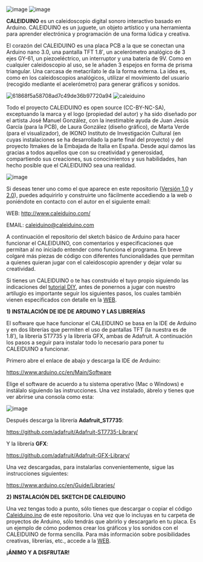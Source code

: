 ![image](https://user-images.githubusercontent.com/20140969/78697360-faa06d00-7900-11ea-960d-77e91eeea3ff.png)
![image](https://user-images.githubusercontent.com/20140969/78697504-2facbf80-7901-11ea-862b-0bddbd8652e9.png)


**CALEIDUINO** es un caleidoscopio digital sonoro interactivo basado en Arduino. CALEIDUINO es un juguete, un objeto artístico y una herramienta para aprender electrónica y programación de una forma lúdica y creativa.

El  corazón del CALEIDUINO es una placa PCB a la que se conectan una Arduino nano 3.0, una pantalla TFT 1.8′, un acelerómetro analógico de 3 ejes GY-61, un piezoeléctrico, un interruptor y una batería de 9V. Como en cualquier caleidoscopio al uso, se le añaden 3 espejos en forma de prisma triangular. Una carcasa de metacrilato le da la forma externa. La idea es, como en los caleidoscopios analógicos, utilizar el movimiento del usuario (recogido mediante el acelerómetro) para generar gráficos y sonidos.

![61868f5a58708ad7c49de36b97720a94](https://user-images.githubusercontent.com/20140969/78697847-b9f52380-7901-11ea-96f8-d7b301cae019.gif)
![caleiduino](https://user-images.githubusercontent.com/20140969/78768558-64b22400-798c-11ea-9876-1b354a4aac2a.GIF)

Todo el proyecto CALEIDUINO es open source (CC-BY-NC-SA), exceptuando la marca y el logo (propiedad del autor) y ha sido diseñado por el artista José Manuel González, con la inestimable ayuda de Juan Jesús García (para la PCB), de Laura González (diseño gráfico), de Marta Verde (para el visualizador), de IKONO Instituto de Investigación Cultural (en cuyas instalaciones se ha desarrollado la parte final del proyecto) y del proyecto Itmakes de la Embajada de Italia en España. Desde aquí damos las gracias a todos aquellos que con su creatividad y generosidad, compartiendo sus creaciones, sus conocimientos y sus habilidades, han hecho posible que el CALEIDUINO sea una realidad.

![image](https://user-images.githubusercontent.com/20140969/78698059-03de0980-7902-11ea-8eb8-b0d3a8cd9590.png)

Si deseas tener uno como el que aparece en este repositorio ([Versión 1.0](http://www.caleiduino.com/) y [2.0](http://www.caleiduino.com/caleiduino-2-0/)), puedes adquirirlo y construirte uno fácilmente accediendo a la web o poniéndote en contacto con el autor en el siguiente email:

WEB: http://www.caleiduino.com/

EMAIL: caleiduino@caleiduino.com

A continuación el repositorio del sketch básico de Arduino para hacer funcionar el CALEIDUINO, con comentarios y especificaciones que permitan al no iniciado entender como funciona el programa. En breve colgaré más piezas de código con diferentes funcionalidades que permitan a quienes quieran jugar con el caleidoscopio aprender y dejar volar su creatividad.

Si tienes un CALEIDUINO o te has construido el tuyo propio siguiendo las indicaciones del [tutorial DIY](http://www.caleiduino.com/caleiduino-diy/), antes de ponernos a jugar con nuestro artilugio es importante seguir los siguientes pasos, los cuales también vienen especificados con detalle en la [WEB](http://www.caleiduino.com/software/).



**1) INSTALACIÓN DE IDE DE ARDUINO Y LAS LIBRERÍAS**

El software que hace funcionar el CALEIDUINO se basa en la IDE de Arduino y en dos librerías que permiten el uso de 
pantallas TFT (la nuestra es de 1.8′), la librería ST7735 y la librería GFX, ambas de Adafruit. 
A continuación los pasos a seguir para instalar todo lo necesario para poner tu CALEIDUINO a funcionar.

Primero abre el enlace de abajo y descarga la IDE de Arduino:

https://www.arduino.cc/en/Main/Software

Elige el software de acuerdo a tu sistema operativo (Mac o Windows) e instálalo siguiendo las instrucciones. 
Una vez instalado, ábrelo y tienes que ver abrirse una consola como esta:

![image](https://user-images.githubusercontent.com/20140969/78769742-05edaa00-798e-11ea-88fd-03e54a50afaa.png)

Después descarga la librería **Adafruit_ST7735**:

https://github.com/adafruit/Adafruit-ST7735-Library/

Y la librería **GFX**:

https://github.com/adafruit/Adafruit-GFX-Library/

Una vez descargadas, para instalarlas convenientemente, sigue las instrucciones siguientes:

https://www.arduino.cc/en/Guide/Libraries/



**2) INSTALACIÓN DEL SKETCH DE CALEIDUINO**

Una vez tengas todo a punto, sólo tienes que descargar o copiar el código [Caleiduino.ino](https://github.com/Caleiduino/Caleiduino/blob/master/Caleiduino_1.ino) de este repositorio. Una vez que lo incluyas en tu carpeta de proyectos de Arduino, sólo tendrás que abrirlo y descargarlo en tu placa.
Es un ejemplo de cómo podemos crear los gráficos y los sonidos con el CALEIDUINO de forma sencilla. Para más información sobre posibilidades creativas, librerías, etc., accede a la [WEB](http://www.caleiduino.com/software/). 

**¡ÁNIMO Y A DISFRUTAR!**
